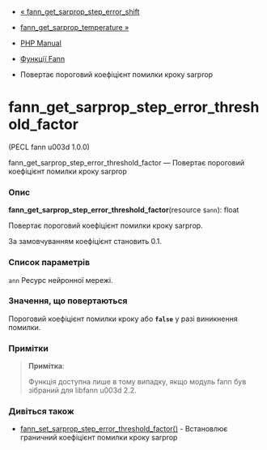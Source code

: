 - [«
fann_get_sarprop_step_error_shift](function.fann-get-sarprop-step-error-shift.md)
- [fann_get_sarprop_temperature
»](function.fann-get-sarprop-temperature.md)

- [PHP Manual](index.md)
- [Функції Fann](ref.fann.md)
- Повертає пороговий коефіцієнт помилки кроку sarprop

# fann_get_sarprop_step_error_threshold_factor

(PECL fann u003d 1.0.0)

fann_get_sarprop_step_error_threshold_factor — Повертає пороговий
коефіцієнт помилки кроку sarprop

### Опис

**fann_get_sarprop_step_error_threshold_factor**(resource `$ann`): float

Повертає пороговий коефіцієнт помилки кроку sarprop.

За замовчуванням коефіцієнт становить 0.1.

### Список параметрів

`ann`
Ресурс нейронної мережі.

### Значення, що повертаються

Пороговий коефіцієнт помилки кроку або **`false`** у разі виникнення
помилки.

### Примітки

> **Примітка**:
>
> Функція доступна лише в тому випадку, якщо модуль fann був зібраний для
> libfann u003d 2.2.

### Дивіться також

- [fann_set_sarprop_step_error_threshold_factor()](function.fann-set-sarprop-step-error-threshold-factor.md) -
Встановлює граничний коефіцієнт помилки кроку sarprop

